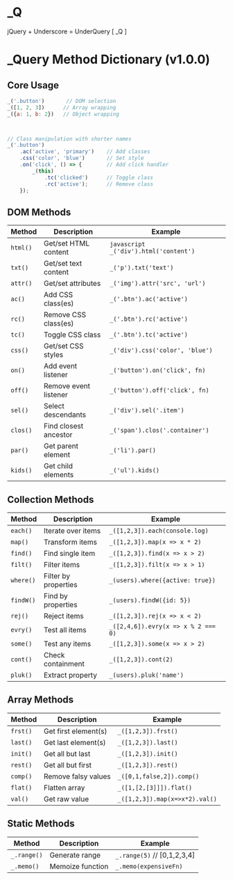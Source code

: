 # _Q
jQuery + Underscore =  UnderQuery [ _Q ]


# _Query Method Dictionary (v1.0.0)

## Core Usage
```javascript
_('.button')       // DOM selection
_([1, 2, 3])      // Array wrapping
_({a: 1, b: 2})   // Object wrapping



// Class manipulation with shorter names
_('.button')
    .ac('active', 'primary')    // Add classes
    .css('color', 'blue')       // Set style
    .on('click', () => {        // Add click handler
        _(this)
            .tc('clicked')      // Toggle class
            .rc('active');      // Remove class
    });
```

## DOM Methods
| Method | Description | Example |
|--------|-------------|---------|
| `html()` | Get/set HTML content | ```javascript _('div').html('content')``` |
| `txt()` | Get/set text content | `_('p').txt('text')` |
| `attr()` | Get/set attributes | `_('img').attr('src', 'url')` |
| `ac()` | Add CSS class(es) | `_('.btn').ac('active')` |
| `rc()` | Remove CSS class(es) | `_('.btn').rc('active')` |
| `tc()` | Toggle CSS class | `_('.btn').tc('active')` |
| `css()` | Get/set CSS styles | `_('div').css('color', 'blue')` |
| `on()` | Add event listener | `_('button').on('click', fn)` |
| `off()` | Remove event listener | `_('button').off('click', fn)` |
| `sel()` | Select descendants | `_('div').sel('.item')` |
| `clos()` | Find closest ancestor | `_('span').clos('.container')` |
| `par()` | Get parent element | `_('li').par()` |
| `kids()` | Get child elements | `_('ul').kids()` |

## Collection Methods
| Method | Description | Example |
|--------|-------------|---------|
| `each()` | Iterate over items | `_([1,2,3]).each(console.log)` |
| `map()` | Transform items | `_([1,2,3]).map(x => x * 2)` |
| `find()` | Find single item | `_([1,2,3]).find(x => x > 2)` |
| `filt()` | Filter items | `_([1,2,3]).filt(x => x > 1)` |
| `where()` | Filter by properties | `_(users).where({active: true})` |
| `findW()` | Find by properties | `_(users).findW({id: 5})` |
| `rej()` | Reject items | `_([1,2,3]).rej(x => x < 2)` |
| `evry()` | Test all items | `_([2,4,6]).evry(x => x % 2 === 0)` |
| `some()` | Test any items | `_([1,2,3]).some(x => x > 2)` |
| `cont()` | Check containment | `_([1,2,3]).cont(2)` |
| `pluk()` | Extract property | `_(users).pluk('name')` |

## Array Methods
| Method | Description | Example |
|--------|-------------|---------|
| `frst()` | Get first element(s) | `_([1,2,3]).frst()` |
| `last()` | Get last element(s) | `_([1,2,3]).last()` |
| `init()` | Get all but last | `_([1,2,3]).init()` |
| `rest()` | Get all but first | `_([1,2,3]).rest()` |
| `comp()` | Remove falsy values | `_([0,1,false,2]).comp()` |
| `flat()` | Flatten array | `_([1,[2,[3]]]).flat()` |
| `val()` | Get raw value | `_([1,2,3]).map(x=>x*2).val()` |

## Static Methods
| Method | Description | Example |
|--------|-------------|---------|
| `_.range()` | Generate range | `_.range(5)` // [0,1,2,3,4] |
| `_.memo()` | Memoize function | `_.memo(expensiveFn)` |